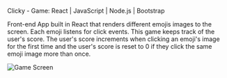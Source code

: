 Clicky - Game: React | JavaScript | Node.js | Bootstrap 

Front-end App built in React that renders different emojis images to the screen. Each emoji listens for click events. This game keeps track of the user's score. The user's score increments when clicking an emoji's image for the first time and the user's score is reset to 0 if they click the same emoji image more than once.

![Game Screen](/src/assets/imgs/Capture20%1.PNG)
